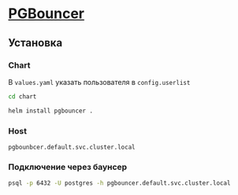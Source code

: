 # [PGBouncer](https://github.com/wallarm/pgbouncer-chart)

## Установка

### Chart

В `values.yaml` указать пользователя в `config.userlist`

```bash
cd chart

helm install pgbouncer .
```

### Host

`pgbounbcer.default.svc.cluster.local`

### Подключение через баунсер

```bash
psql -p 6432 -U postgres -h pgbouncer.default.svc.cluster.local
```
